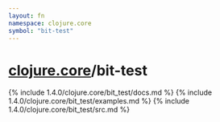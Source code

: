 ```yaml
---
layout: fn
namespace: clojure.core
symbol: "bit-test"
---
```


# [clojure.core](../)/bit-test

{% include 1.4.0/clojure.core/bit_test/docs.md %}
{% include 1.4.0/clojure.core/bit_test/examples.md %}
{% include 1.4.0/clojure.core/bit_test/src.md %}

